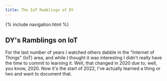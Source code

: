 ```yaml
---
title: The IoT Ramblings of DY
---
```


{% include navigation.html %}

## DY's Ramblings on IoT

For the last number of years I watched others dabble in the "Internet of Things" (IoT) area,
and while I thought it was interesting I didn't really have the time to commit to
learning it. Well, that changed in 2020 due to, well, you know, 2020. Now it's the start of
2022, I've actually learned a thing or two and want to document that.
